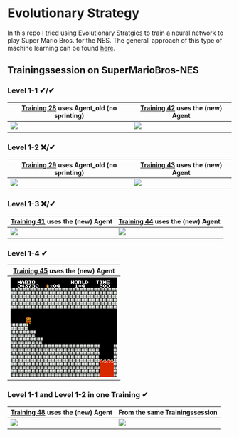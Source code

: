 # Evolutionary Strategy

In this repo I tried using Evolutionary Stratgies to train a neural network to play Super Mario Bros. for the NES. The generall approach of this type of machine learning can be found [here](https://openai.com/blog/evolution-strategies/).

## Trainingssession on SuperMarioBros-NES

### Level 1-1 ✔/✔

|[Training 28](./session/training28) uses Agent_old (no sprinting)|[Training 42](./session/training42) uses the (new) Agent|
|---|---|
|![](./session/training28/gifs/winner.gif)|![](./session/training42/gifs/winner.gif)|



### Level 1-2 ❌/✔
|[Training 29](./session/training29) uses Agent_old (no sprinting)|[Training 43](./session/training43)  uses the (new) Agent|
|---|---|
|![](./session/training29/gifs/winner.gif)|![](./session/training43/gifs/winner.gif)|

### Level 1-3 ❌/✔
|[Training 41](./session/training41) uses the (new) Agent|[Training 44](./session/training44) uses the (new) Agent|
|---|---|
|![](./session/training41/gifs/best.gif)|![](./session/training44/gifs/winner.gif)|


### Level 1-4 ✔
|[Training 45](./session/training45) uses the (new) Agent|
|---|
|![](./session/training45/gifs/winner.gif)|

### Level 1-1 and Level 1-2 in one Training ✔
|[Training 48](./session/training48) uses the (new) Agent|From the same Trainingssession|
|---|---|
|![](./session/training48/gifs/winner1.gif)|![](./session/training48/gifs/winner2.gif)|
